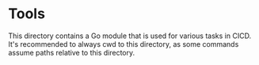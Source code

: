 # Tools

This directory contains a Go module that is used for various tasks in CICD. It's recommended to always cwd to this directory, as some commands assume paths relative to this directory.